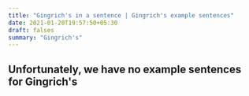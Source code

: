 ```yaml
---
title: "Gingrich's in a sentence | Gingrich's example sentences"
date: 2021-01-20T19:57:50+05:30
draft: falses
summary: "Gingrich's"
---
```

## Unfortunately, we have no example sentences for Gingrich's                 
